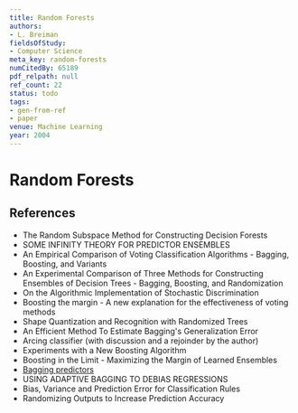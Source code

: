 ```yaml
---
title: Random Forests
authors:
- L. Breiman
fieldsOfStudy:
- Computer Science
meta_key: random-forests
numCitedBy: 65189
pdf_relpath: null
ref_count: 22
status: todo
tags:
- gen-from-ref
- paper
venue: Machine Learning
year: 2004
---
```


# Random Forests

## References

- The Random Subspace Method for Constructing Decision Forests
- SOME INFINITY THEORY FOR PREDICTOR ENSEMBLES
- An Empirical Comparison of Voting Classification Algorithms - Bagging, Boosting, and Variants
- An Experimental Comparison of Three Methods for Constructing Ensembles of Decision Trees - Bagging, Boosting, and Randomization
- On the Algorithmic Implementation of Stochastic Discrimination
- Boosting the margin - A new explanation for the effectiveness of voting methods
- Shape Quantization and Recognition with Randomized Trees
- An Efficient Method To Estimate Bagging's Generalization Error
- Arcing classifier (with discussion and a rejoinder by the author)
- Experiments with a New Boosting Algorithm
- Boosting in the Limit - Maximizing the Margin of Learned Ensembles
- [Bagging predictors](./bagging-predictors.md)
- USING ADAPTIVE BAGGING TO DEBIAS REGRESSIONS
- Bias, Variance and Prediction Error for Classification Rules
- Randomizing Outputs to Increase Prediction Accuracy
